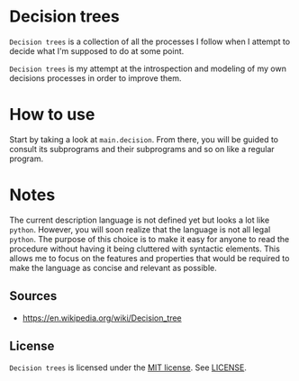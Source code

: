 # Decision trees

`Decision trees` is a collection of all the processes I follow when I attempt to decide what I'm supposed to do at some point.

`Decision trees` is my attempt at the introspection and modeling of my own decisions processes in order to improve them.

# How to use

Start by taking a look at `main.decision`. From there, you will be guided to consult its subprograms and their subprograms and so on like a regular program.

# Notes

The current description language is not defined yet but looks a lot like `python`. However, you will soon realize that the language is not all legal `python`. The purpose of this choice is to make it easy for anyone to read the procedure without having it being cluttered with syntactic elements. This allows me to focus on the features and properties that would be required to make the language as concise and relevant as possible.

## Sources

* https://en.wikipedia.org/wiki/Decision_tree

## License

`Decision trees` is licensed under the [MIT license](http://choosealicense.com/licenses/mit/). See [LICENSE](LICENSE).
